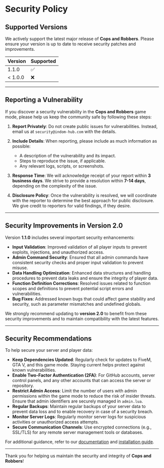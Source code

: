 # Security Policy

## Supported Versions

We actively support the latest major release of **Cops and Robbers**. Please ensure your version is up to date to receive security patches and improvements.

| Version | Supported          |
| ------- | ------------------ |
| 1.1.0     | :white_check_mark: |
| < 1.0.0   | :x:                |

---

## Reporting a Vulnerability

If you discover a security vulnerability in the **Cops and Robbers** game mode, please help us keep the community safe by following these steps:

1. **Report Privately**: Do not create public issues for vulnerabilities. Instead, email us at `security@indom-hub.com` with the details.
   
2. **Include Details**: When reporting, please include as much information as possible:
   - A description of the vulnerability and its impact.
   - Steps to reproduce the issue, if applicable.
   - Any relevant logs, scripts, or screenshots.
   
3. **Response Time**: We will acknowledge receipt of your report within **3 business days**. We strive to provide a resolution within **7-14 days**, depending on the complexity of the issue.

4. **Disclosure Policy**: Once the vulnerability is resolved, we will coordinate with the reporter to determine the best approach for public disclosure. We give credit to reporters for valid findings, if they desire.

---

## Security Improvements in Version 2.0

Version **1.1.0** includes several important security enhancements:

- **Input Validation**: Improved validation of all player inputs to prevent exploits, injections, and unauthorized access.
- **Admin Command Security**: Ensured that all admin commands have consistent security checks and proper input validation to prevent misuse.
- **Data Handling Optimization**: Enhanced data structures and handling procedures to prevent data leaks and ensure the integrity of player data.
- **Function Definition Corrections**: Resolved issues related to function scopes and definitions to prevent potential script errors and vulnerabilities.
- **Bug Fixes**: Addressed known bugs that could affect game stability and security, such as parameter mismatches and undefined globals.

We strongly recommend updating to **version 2.0** to benefit from these security improvements and to maintain compatibility with the latest features.

---

## Security Recommendations

To help secure your server and player data:

- **Keep Dependencies Updated**: Regularly check for updates to FiveM, GTA V, and this game mode. Staying current helps protect against known vulnerabilities.
- **Enable Two-Factor Authentication (2FA)**: For GitHub accounts, server control panels, and any other accounts that can access the server or repository.
- **Restrict Admin Access**: Limit the number of users with admin permissions within the game mode to reduce the risk of insider threats. Ensure that admin identifiers are securely managed in `admin.lua`.
- **Regular Backups**: Maintain regular backups of your server data to prevent data loss and to enable recovery in case of a security breach.
- **Monitor Server Logs**: Regularly monitor server logs for suspicious activities or unauthorized access attempts.
- **Secure Communication Channels**: Use encrypted connections (e.g., SSL/TLS) for any remote server management tools or databases.

For additional guidance, refer to our [documentation](https://github.com/Indom-hub/Cops-and-Robbers/wiki) and [installation guide](https://github.com/Indom-hub/Cops-and-Robbers).

---

Thank you for helping us maintain the security and integrity of **Cops and Robbers**!
